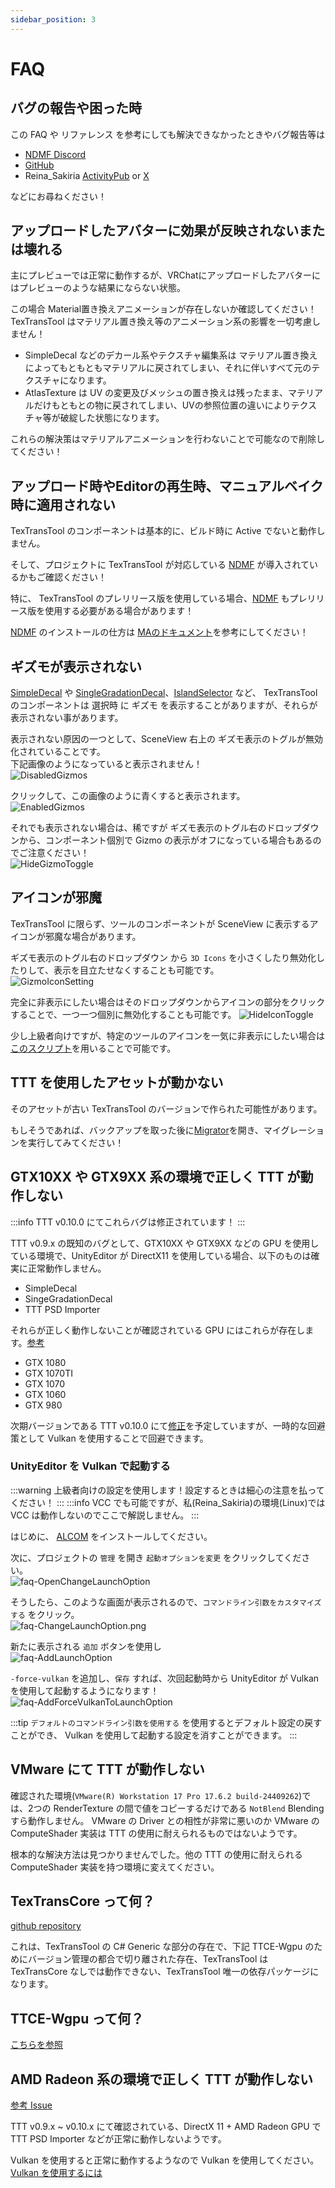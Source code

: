 ```yaml
---
sidebar_position: 3
---
```


# FAQ

## バグの報告や困った時

この FAQ や リファレンス を参考にしても解決できなかったときやバグ報告等は

- [NDMF Discord](https://discord.gg/dV4cVpewmM)
- [GitHub](https://github.com/ReinaS-64892/TexTransTool)
- Reina_Sakiria [ActivityPub](https://misskey.niri.la/@ReinaS_64892) or [X](https://x.com/ReinaS_64892)

などにお尋ねください！

## アップロードしたアバターに効果が反映されないまたは壊れる

主にプレビューでは正常に動作するが、VRChatにアップロードしたアバターにはプレビューのような結果にならない状態。

この場合 Material置き換えアニメーションが存在しないか確認してください！
TexTransTool はマテリアル置き換え等のアニメーション系の影響を一切考慮しません！

- SimpleDecal などのデカール系やテクスチャ編集系は マテリアル置き換えによってもともともマテリアルに戻されてしまい、それに伴いすべて元のテクスチャになります。
- AtlasTexture は UV の変更及びメッシュの置き換えは残ったまま、マテリアルだけもともとの物に戻されてしまい、UVの参照位置の違いによりテクスチャ等が破綻した状態になります。

これらの解決策はマテリアルアニメーションを行わないことで可能なので削除してください！

## アップロード時やEditorの再生時、マニュアルベイク時に適用されない

TexTransTool のコンポーネントは基本的に、ビルド時に Active でないと動作しません。

そして、プロジェクトに TexTransTool が対応している [NDMF](https://github.com/bdunderscore/ndmf) が導入されているかもご確認ください！

特に、 TexTransTool のプレリリース版を使用している場合、[NDMF](https://github.com/bdunderscore/ndmf) もプレリリース版を使用する必要がある場合があります！

[NDMF](https://github.com/bdunderscore/ndmf) のインストールの仕方は [MAのドキュメント](https://modular-avatar.nadena.dev/ja/docs/intro#%E3%83%86%E3%82%B9%E3%83%88%E7%89%88)を参考にしてください！

## ギズモが表示されない

[SimpleDecal](/docs/Reference/SimpleDecal) や [SingleGradationDecal](/docs/Reference/SingleGradationDecal)、[IslandSelector](/docs/Reference/IslandSelector) など、 TexTransTool のコンポーネントは 選択時 に ギズモ を表示することがありますが、それらが表示されない事があります。

表示されない原因の一つとして、SceneView 右上の ギズモ表示のトグルが無効化されていることです。  
下記画像のようになっていると表示されません！  
![DisabledGizmos](img/faq-DisabledGizmos.png)

クリックして、この画像のように青くすると表示されます。  
![EnabledGizmos](img/faq-EnabledGizmos.png)

それでも表示されない場合は、稀ですが ギズモ表示のトグル右のドロップダウンから、コンポーネント個別で Gizmo の表示がオフになっている場合もあるのでご注意ください！  
![HideGizmoToggle](img/faq-HideGizmoToggle.png)

## アイコンが邪魔

TexTransTool に限らず、ツールのコンポーネントが SceneView に表示するアイコンが邪魔な場合があります。

ギズモ表示のトグル右のドロップダウン から `3D Icons` を小さくしたり無効化したりして、表示を目立たせなくすることも可能です。  
![GizmoIconSetting](img/faq-GizmoIconSetting.png)

完全に非表示にしたい場合はそのドロップダウンからアイコンの部分をクリックすることで、一つ一つ個別に無効化することも可能です。
![HideIconToggle](img/faq-HideIconToggle.png)

少し上級者向けですが、特定のツールのアイコンを一気に非表示にしたい場合は[このスクリプト](https://gist.github.com/ReinaS-64892/ea5162bec70ab23404b4b0b4d9033726)を用いることで可能です。

## TTT を使用したアセットが動かない

そのアセットが古い TexTransTool のバージョンで作られた可能性があります。

もしそうであれば、バックアップを取った後に[Migrator](/docs/Reference/EditorWindow/Migrator.md)を開き、マイグレーションを実行してみてください！

## GTX10XX や GTX9XX 系の環境で正しく TTT が動作しない

:::info
TTT v0.10.0 にてこれらバグは修正されています！
:::

TTT v0.9.x の既知のバグとして、GTX10XX や GTX9XX などの GPU を使用している環境で、UnityEditor が DirectX11 を使用している場合、以下のものは確実に正常動作しません。

- SimpleDecal
- SingeGradationDecal
- TTT PSD Importer

それらが正しく動作しないことが確認されている GPU にはこれらが存在します。[参考](https://github.com/ReinaS-64892/TexTransTool/issues/903)

- GTX 1080
- GTX 1070TI
- GTX 1070
- GTX 1060
- GTX 980

次期バージョンである TTT v0.10.0 にて[修正](https://github.com/ReinaS-64892/TexTransTool/issues/904)を予定していますが、一時的な回避策として Vulkan を使用することで回避できます。

### UnityEditor を Vulkan で起動する

:::warning
上級者向けの設定を使用します！設定するときは細心の注意を払ってください！
:::
:::info
VCC でも可能ですが、私(Reina_Sakiria)の環境(Linux)では VCC は動作しないのでここで解説しません。
:::

はじめに、 [ALCOM](https://vrc-get.anatawa12.com/ja/alcom/) をインストールしてください。

次に、プロジェクトの `管理` を開き `起動オプションを変更` をクリックしてください。  
![faq-OpenChangeLaunchOption](img/faq-OpenChangeLaunchOption.png)

そうしたら、このような画面が表示されるので、`コマンドライン引数をカスタマイズする` をクリック。  
![faq-ChangeLaunchOption.png](img/faq-ChangeLaunchOption.png)

新たに表示される `追加` ボタンを使用し  
![faq-AddLaunchOption](img/faq-AddLaunchOption.png)

`-force-vulkan` を追加し、`保存` すれば、次回起動時から UnityEditor が Vulkan を使用して起動するようになります！  
![faq-AddForceVulkanToLaunchOption](img/faq-AddForceVulkanToLaunchOption.png)

:::tip
`デフォルトのコマンドライン引数を使用する` を使用するとデフォルト設定の戻すことができ、 Vulkan を使用して起動する設定を消すことができます。
:::

## VMware にて TTT が動作しない

確認された環境(`VMware(R) Workstation 17 Pro 17.6.2 build-24409262`)では、2つの RenderTexture の間で値をコピーするだけである `NotBlend` Blending すら動作しません。
VMware の Driver との相性が非常に悪いのか VMware の ComputeShader 実装は TTT の使用に耐えられるものではないようです。

根本的な解決方法は見つかりませんでした。他の TTT の使用に耐えられる ComputeShader 実装を持つ環境に変えてください。

## TexTransCore って何？

[github repository](https://github.com/ReinaS-64892/TexTransCore)

これは、TexTransTool の C# Generic な部分の存在で、下記 TTCE-Wgpu のためにバージョン管理の都合で切り離された存在、TexTransTool は TexTransCore なしでは動作できない、TexTransTool 唯一の依存パッケージになります。

## TTCE-Wgpu って何？

[こちらを参照](/docs/TexTransTool-ExtensionPackages/TTCE-Wgpu)

## AMD Radeon 系の環境で正しく TTT が動作しない

[参考 Issue](https://github.com/ReinaS-64892/TexTransTool/issues/968)

TTT v0.9.x ~ v0.10.x にて確認されている、DirectX 11 + AMD Radeon GPU で TTT PSD Importer などが正常に動作しないようです。

Vulkan を使用すると正常に動作するようなので Vulkan を使用してください。 [Vulkan を使用するには](#unityeditor-を-vulkan-で起動する)
